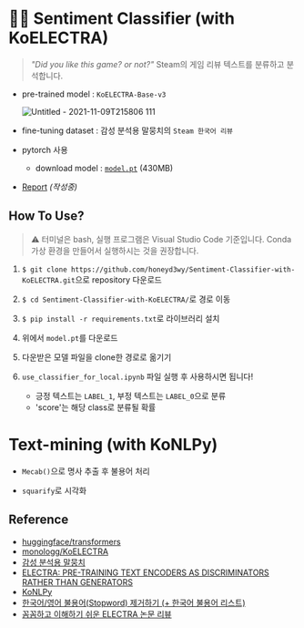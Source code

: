 # 💖🤗 Sentiment Classifier (with KoELECTRA)
> _"Did you like this game? or not?"_ Steam의 게임 리뷰 텍스트를 분류하고 분석합니다.

- pre-trained model : `KoELECTRA-Base-v3`

  ![Untitled - 2021-11-09T215806 111](https://user-images.githubusercontent.com/86245237/140928677-02b90d70-ea82-4b1c-8fc0-6beebf9b4871.png)

- fine-tuning dataset : 감성 분석용 말뭉치의 `Steam 한국어 리뷰`

- pytorch 사용

  - download model : [`model.pt`](https://docs.google.com/uc?export=download&id=1oJK7P5Jo1_RyTWb4Nd9nJ2vLRSeCl0D1) (430MB)

- [Report](https://pypyai.notion.site/Report-Steam-Review-Sentiment-Classification-Analysis-1fbbf8b38a2146d9890982373baec33b) _(작성중)_

## How To Use?

> ⚠️ 터미널은 bash, 실행 프로그램은 Visual Studio Code 기준입니다. Conda 가상 환경을 만들어서 실행하시는 것을 권장합니다.

1. `$ git clone https://github.com/honeyd3wy/Sentiment-Classifier-with-KoELECTRA.git`으로 repository 다운로드

2. `$ cd Sentiment-Classifier-with-KoELECTRA/`로 경로 이동

3. `$ pip install -r requirements.txt`로 라이브러리 설치

4. 위에서 `model.pt`를 다운로드

5. 다운받은 모델 파일을 clone한 경로로 옮기기

6. `use_classifier_for_local.ipynb` 파일 실행 후 사용하시면 됩니다!

    - 긍정 텍스트는 `LABEL_1`, 부정 텍스트는 `LABEL_0`으로 분류
    - 'score'는 해당 class로 분류될 확률



# Text-mining (with KoNLPy)

- `Mecab()`으로 명사 추출 후 불용어 처리

- `squarify`로 시각화




## Reference
- [huggingface/transformers](https://github.com/huggingface/transformers)
- [monologg/KoELECTRA](https://github.com/monologg/KoELECTRA)
- [감성 분석용 말뭉치](https://github.com/bab2min/corpus/tree/master/sentiment)
- [ELECTRA: PRE-TRAINING TEXT ENCODERS AS DISCRIMINATORS RATHER THAN GENERATORS](https://openreview.net/pdf?id=r1xMH1BtvB)
- [KoNLPy](https://konlpy.org/ko/latest/)
- [한국어/영어 불용어(Stopword) 제거하기 (+ 한국어 불용어 리스트)](https://mr-doosun.tistory.com/24)
- [꼼꼼하고 이해하기 쉬운 ELECTRA 논문 리뷰](https://blog.pingpong.us/electra-review/)
